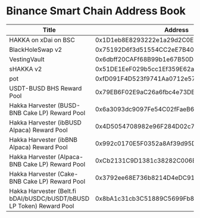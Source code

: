 # Binance Smart Chain Address Book

| Title | Address | Link |
| -------- | -------- | -------- |
| HAKKA on xDai on BSC     | 0x1D1eb8E8293222e1a29d2C0E4cE6C0Acfd89AaaC     |  [<img src="https://i.imgur.com/8qp1bnw.png">](https://bscscan.com/address/0x1d1eb8e8293222e1a29d2c0e4ce6c0acfd89aaac)  |
| BlackHoleSwap v2     | 0x75192D6f3d51554CC2eE7B40C3aAc5f97934ce7E     |  [<img src="https://i.imgur.com/8qp1bnw.png">](https://bscscan.com/address/0x75192D6f3d51554CC2eE7B40C3aAc5f97934ce7E)  |
| VestingVault     | 0x6dbff20CAFf68B99b1e67B50D14A9D7BBdfA94DC     |  [<img src="https://i.imgur.com/8qp1bnw.png">](https://bscscan.com/address/0x6dbff20caff68b99b1e67b50d14a9d7bbdfa94dc)  |
| sHAKKA v2     | 0x51DE1EeF029b5cc1Ef359E62aA98101F56f29bE6     |  [<img src="https://i.imgur.com/8qp1bnw.png">](https://bscscan.com/token/0x51de1eef029b5cc1ef359e62aa98101f56f29be6)  |
| pot     | 0xfD091F4D523f9741Aa0712e57bd590FF2F30bD94     |  [<img src="https://i.imgur.com/8qp1bnw.png">](https://bscscan.com/address/0xfd091f4d523f9741aa0712e57bd590ff2f30bd94)  |
| USDT-BUSD BHS Reward Pool     | 0x79EB6F02E9aC26a6fbc4e73DEE0b8991D0c55F4a     |  [<img src="https://i.imgur.com/8qp1bnw.png">](https://bscscan.com/address/0x79eb6f02e9ac26a6fbc4e73dee0b8991d0c55f4a)  |
| Hakka Harvester (BUSD-BNB Cake LP) Reward Pool     | 0x6a3093dc9097Fe54C02fFaeB64B6e3A52f4642C8     |  [<img src="https://i.imgur.com/8qp1bnw.png">](https://bscscan.com/address/0x6a3093dc9097Fe54C02fFaeB64B6e3A52f4642C8)  |
| Hakka Harvester (ibBUSD Alpaca) Reward Pool     | 0x4D5054708982e96F284D02c7a46F31d6f7291C56     |  [<img src="https://i.imgur.com/8qp1bnw.png">](https://bscscan.com/address/0x4D5054708982e96F284D02c7a46F31d6f7291C56)  |
| Hakka Harvester (ibBNB Alpaca) Reward Pool     | 0x992c0170E5F0352a8Af39d95Dc15FB5EDcEd852C     |  [<img src="https://i.imgur.com/8qp1bnw.png">](https://bscscan.com/address/0x992c0170E5F0352a8Af39d95Dc15FB5EDcEd852C)  |
| Hakka Harvester (Alpaca-BNB Cake LP) Reward Pool     | 0xCb2131C9D1381c38282C006EAa56DE26BD99888E     |  [<img src="https://i.imgur.com/8qp1bnw.png">](https://bscscan.com/address/0xcb2131c9d1381c38282c006eaa56de26bd99888e)  |
| Hakka Harvester (Cake-BNB Cake LP) Reward Pool     | 0x3792ee68E736b8214D4eDC91b1B3340B525e00BF     |  [<img src="https://i.imgur.com/8qp1bnw.png">](https://bscscan.com/address/0x3792ee68E736b8214D4eDC91b1B3340B525e00BF)  |
| Hakka Harvester (Belt.fi bDAI/bUSDC/bUSDT/bBUSD LP Token) Reward Pool     | 0x8bA1c31cb3C51889C5699Fb8121e3c01DBC53B96     |  [<img src="https://i.imgur.com/8qp1bnw.png">](https://bscscan.com/address/0x8bA1c31cb3C51889C5699Fb8121e3c01DBC53B96)  |
